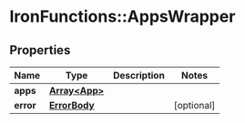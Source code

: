 # IronFunctions::AppsWrapper

## Properties
Name | Type | Description | Notes
------------ | ------------- | ------------- | -------------
**apps** | [**Array&lt;App&gt;**](App.md) |  | 
**error** | [**ErrorBody**](ErrorBody.md) |  | [optional] 



